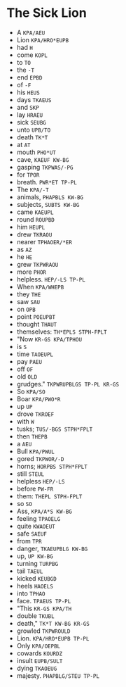 # The Sick Lion

* A `KPA/AEU`
* Lion `KPA/HRO*EUPB`
* had `H`
* come `KOPL`
* to `TO`
* the `-T`
* end `EPBD`
* of `-F`
* his `HEUS`
* days `TKAEUS`
* and `SKP`
* lay `HRAEU`
* sick `SEUBG`
* unto `UPB/TO`
* death `TK*T`
* at `AT`
* mouth `PHO*UT`
* cave, `KAEUF KW-BG`
* gasping `TKPWAS/-PG`
* for `TPOR`
* breath. `PWR*ET TP-PL`
* The `KPA/-T`
* animals, `PHAPBLS KW-BG`
* subjects, `SUBTS KW-BG`
* came `KAEUPL`
* round `ROUPBD`
* him `HEUPL`
* drew `TKRAOU`
* nearer `TPHAOER/*ER`
* as `AZ`
* he `HE`
* grew `TKPWRAOU`
* more `PHOR`
* helpless. `HEP/-LS TP-PL`
* When `KPA/WHEPB`
* they `THE`
* saw `SAU`
* on `OPB`
* point `POEUPBT`
* thought `THAUT`
* themselves: `TH*EPLS STPH-FPLT`
* "Now `KR-GS KPA/TPHOU`
* is `S`
* time `TAOEUPL`
* pay `PAEU`
* off `OF`
* old `OLD`
* grudges." `TKPWRUPBLGS TP-PL KR-GS`
* So `KPA/SO`
* Boar `KPA/PWO*R`
* up `UP`
* drove `TKROEF`
* with `W`
* tusks; `TUS/-BGS STPH*FPLT`
* then `THEPB`
* a `AEU`
* Bull `KPA/PWUL`
* gored `TKPWOR/-D`
* horns; `HORPBS STPH*FPLT`
* still `STEUL`
* helpless `HEP/-LS`
* before `PW-FR`
* them: `THEPL STPH-FPLT`
* so `SO`
* Ass, `KPA/A*S KW-BG`
* feeling `TPAOELG`
* quite `KWAOEUT`
* safe `SAEUF`
* from `TPR`
* danger, `TKAEUPBLG KW-BG`
* up, `UP KW-BG`
* turning `TURPBG`
* tail `TAEUL`
* kicked `KEUBGD`
* heels `HAOELS`
* into `TPHAO`
* face. `TPAEUS TP-PL`
* "This `KR-GS KPA/TH`
* double `TKUBL`
* death," `TK*T KW-BG KR-GS`
* growled `TKPWROULD`
* Lion. `KPA/HRO*EUPB TP-PL`
* Only `KPA/OEPBL`
* cowards `KOURDZ`
* insult `EUPB/SULT`
* dying `TKAOEUG`
* majesty. `PHAPBLG/STEU TP-PL`
